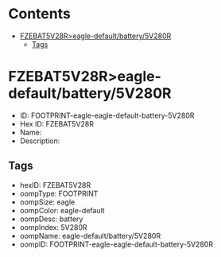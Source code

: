 



Contents
========

* [FZEBAT5V28R>eagle-default/battery/5V280R](#fzebat5v28reagle-defaultbattery5v280r)
	* [Tags](#tags)

# FZEBAT5V28R>eagle-default/battery/5V280R

- ID: FOOTPRINT-eagle-eagle-default-battery-5V280R
- Hex ID: FZEBAT5V28R
- Name: 
- Description: 

## Tags

- hexID: FZEBAT5V28R
- oompType: FOOTPRINT
- oompSize: eagle
- oompColor: eagle-default
- oompDesc: battery
- oompIndex: 5V280R
- oompName: eagle-default/battery/5V280R
- oompID: FOOTPRINT-eagle-eagle-default-battery-5V280R
